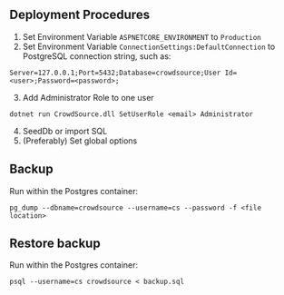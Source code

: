 ## Deployment Procedures

1. Set Environment Variable `ASPNETCORE_ENVIRONMENT` to `Production`
2. Set Environment Variable `ConnectionSettings:DefaultConnection` to PostgreSQL connection string, such as:
```
Server=127.0.0.1;Port=5432;Database=crowdsource;User Id=<user>;Password=<password>;
```
3. Add Administrator Role to one user
```
dotnet run CrowdSource.dll SetUserRole <email> Administrator
```
4. SeedDb or import SQL
5. (Preferably) Set global options


## Backup

Run within the Postgres container:

```
pg_dump --dbname=crowdsource --username=cs --password -f <file location>
```

## Restore backup

Run within the Postgres container:

```
psql --username=cs crowdsource < backup.sql
```